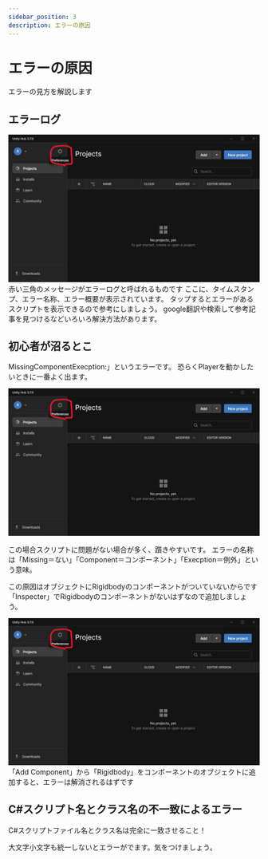 ```yaml
---
sidebar_position: 3
description: エラーの原因
---
```


# エラーの原因
エラーの見方を解説します

## エラーログ
![UnityHublns](./images/unityhub-change-lang-1.jpg)<!-- UnityHubInsの画像未変更 -->
赤い三角のメッセージがエラーログと呼ばれるものです
ここに、タイムスタンプ、エラー名称、エラー概要が表示されています。
タップするとエラーがあるスクリプトを表示できるので参考にしましょう。
google翻訳や検索して参考記事を見つけるなどいろいろ解決方法があります。

## 初心者が沼るとこ
MissingComponentExecption:」というエラーです。
恐らくPlayerを動かしたいときに一番よく出ます。

![ErrorMsg](./images/unityhub-change-lang-1.jpg)<!-- エラーメッセージ画像未変更 -->

この場合スクリプトに問題がない場合が多く、躓きやすいです。
エラーの名称は「Missing＝ない」「Component＝コンポーネント」「Execption＝例外」という意味。

この原因はオブジェクトにRigidbodyのコンポーネントがついていないからです
「Inspecter」でRigidbodyのコンポーネントがないはずなので追加しましょう。

![Component](./images/unityhub-change-lang-1.jpg)<!-- コンポーネント未変更 -->
「Add Component」から「Rigidbody」をコンポーネントのオブジェクトに追加すると、エラーは解消されるはずです

## C#スクリプト名とクラス名の不一致によるエラー
C#スクリプトファイル名とクラス名は完全に一致させること！

大文字小文字も統一しないとエラーがでます。気をつけましょう。